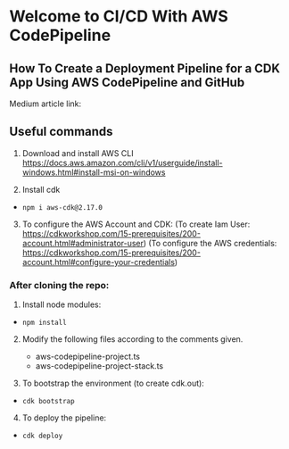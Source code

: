 # Welcome to CI/CD With AWS CodePipeline
## How To Create a Deployment Pipeline for a CDK App Using AWS CodePipeline and GitHub

Medium article link: 

## Useful commands

1. Download and install AWS CLI
    https://docs.aws.amazon.com/cli/v1/userguide/install-windows.html#install-msi-on-windows

2. Install cdk
* `npm i aws-cdk@2.17.0`

3. To configure the AWS Account and CDK:
(To create Iam User: https://cdkworkshop.com/15-prerequisites/200-account.html#administrator-user)
(To configure the AWS credentials: https://cdkworkshop.com/15-prerequisites/200-account.html#configure-your-credentials)

### After cloning the repo:

1. Install node modules:
* `npm install`

2. Modify the following files according to the comments given.
    - aws-codepipeline-project.ts
    - aws-codepipeline-project-stack.ts

3. To bootstrap the environment (to create cdk.out):
* `cdk bootstrap`

4. To deploy the pipeline:
* `cdk deploy`